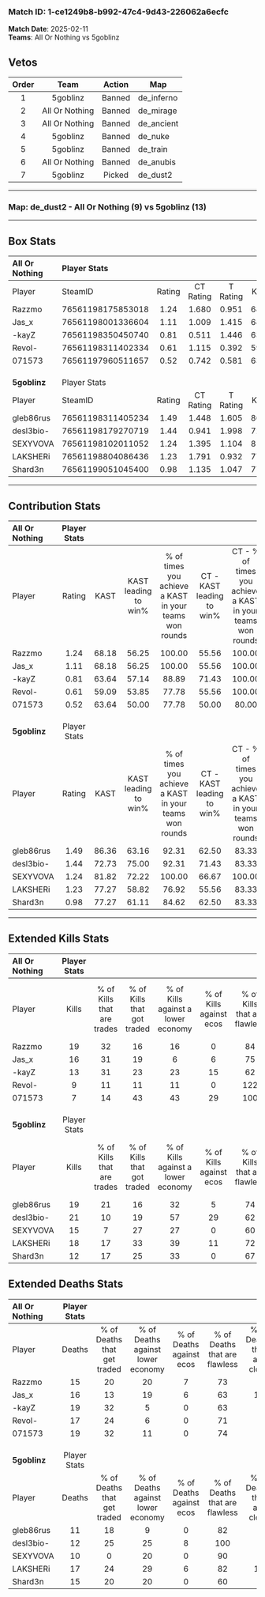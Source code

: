 ### Match ID: 1-ce1249b8-b992-47c4-9d43-226062a6ecfc  
**Match Date**: 2025-02-11  
**Teams**: All Or Nothing vs 5goblinz  

## Vetos  

| Order | Team | Action | Map |
| :---: | :--: | :----: | --- |
| 1 | 5goblinz | Banned | de_inferno |
| 2 | All Or Nothing | Banned | de_mirage |
| 3 | All Or Nothing | Banned | de_ancient |
| 4 | 5goblinz | Banned | de_nuke |
| 5 | 5goblinz | Banned | de_train |
| 6 | All Or Nothing | Banned | de_anubis |
| 7 | 5goblinz | Picked | de_dust2 |

---  

### **Map**: de_dust2 - All Or Nothing (9) vs 5goblinz (13)  
---  

## Box Stats  

| **All Or Nothing** | Player Stats      |        |           |          |       |      |       |         |        |      |     |
| :- | :- | :-: | :-: | :-: | :-: | :-: | :-: | :-: | :-: | :-: | :-: |
| Player             | SteamID           | Rating | CT Rating | T Rating | KAST  | ADR  | Kills | Assists | Deaths | K/D  | HS% |
| Razzmo             | 76561198175853018 |  1.24  |   1.680   |  0.951   | 68.18 | 89.6 |  19   |    3    |   15   | 1.27 | 57  |
| Jas_x              | 76561198001336604 |  1.11  |   1.009   |  1.415   | 68.18 | 86.6 |  16   |    7    |   16   | 1.00 | 50  |
| -kayZ              | 76561198350450740 |  0.81  |   0.511   |  1.446   | 63.64 | 70.2 |  13   |    3    |   19   | 0.68 | 38  |
| Revol-             | 76561198311402334 |  0.61  |   1.115   |  0.392   | 59.09 | 50.3 |   9   |    3    |   17   | 0.53 | 55  |
| 071573             | 76561197960511657 |  0.52  |   0.742   |  0.581   | 63.64 | 41.6 |   7   |   11    |   19   | 0.37 | 42  |
|                    |                   |        |           |          |       |      |       |         |        |      |     |
|                    |                   |        |           |          |       |      |       |         |        |      |     |
|                    |                   |        |           |          |       |      |       |         |        |      |     |
| **5goblinz**       | Player Stats      |        |           |          |       |      |       |         |        |      |     |
| Player             | SteamID           | Rating | CT Rating | T Rating | KAST  | ADR  | Kills | Assists | Deaths | K/D  | HS% |
| gleb86rus          | 76561198311405234 |  1.49  |   1.448   |  1.605   | 86.36 | 92.2 |  19   |    4    |   11   | 1.73 | 68  |
| desl3bio-          | 76561198179270719 |  1.44  |   0.941   |  1.998   | 72.73 | 96.3 |  21   |    2    |   12   | 1.75 | 66  |
| SEXYVOVA           | 76561198102011052 |  1.24  |   1.395   |  1.104   | 81.82 | 69.2 |  15   |    2    |   10   | 1.50 | 13  |
| LAKSHERi           | 76561198804086436 |  1.23  |   1.791   |  0.932   | 77.27 | 89.5 |  18   |    4    |   17   | 1.06 | 38  |
| Shard3n            | 76561199051045400 |  0.98  |   1.135   |  1.047   | 77.27 | 71.4 |  12   |    4    |   15   | 0.80 | 58  |
---  

## Contribution Stats  

| **All Or Nothing** | Player Stats |       |                      |                                                        |                           |                                                             |                          |                                                            |
| :- | :-: | :-: | :-: | :-: | :-: | :-: | :-: | :-: |
| Player             |    Rating    | KAST  | KAST leading to win% | % of times you achieve a KAST in your teams won rounds | CT - KAST leading to win% | CT - % of times you achieve a KAST in your teams won rounds | T - KAST leading to win% | T - % of times you achieve a KAST in your teams won rounds |
| Razzmo             |     1.24     | 68.18 |        56.25         |                         100.00                         |           55.56           |                           100.00                            |          57.14           |                           100.00                           |
| Jas_x              |     1.11     | 68.18 |        56.25         |                         100.00                         |           55.56           |                           100.00                            |          57.14           |                           100.00                           |
| -kayZ              |     0.81     | 63.64 |        57.14         |                         88.89                          |           71.43           |                           100.00                            |          42.86           |                           75.00                            |
| Revol-             |     0.61     | 59.09 |        53.85         |                         77.78                          |           55.56           |                           100.00                            |          50.00           |                           50.00                            |
| 071573             |     0.52     | 63.64 |        50.00         |                         77.78                          |           50.00           |                            80.00                            |          50.00           |                           75.00                            |
|                    |              |       |                      |                                                        |                           |                                                             |                          |                                                            |
|                    |              |       |                      |                                                        |                           |                                                             |                          |                                                            |
|                    |              |       |                      |                                                        |                           |                                                             |                          |                                                            |
| **5goblinz**       | Player Stats |       |                      |                                                        |                           |                                                             |                          |                                                            |
| Player             |    Rating    | KAST  | KAST leading to win% | % of times you achieve a KAST in your teams won rounds | CT - KAST leading to win% | CT - % of times you achieve a KAST in your teams won rounds | T - KAST leading to win% | T - % of times you achieve a KAST in your teams won rounds |
| gleb86rus          |     1.49     | 86.36 |        63.16         |                         92.31                          |           62.50           |                            83.33                            |          63.64           |                           100.00                           |
| desl3bio-          |     1.44     | 72.73 |        75.00         |                         92.31                          |           71.43           |                            83.33                            |          77.78           |                           100.00                           |
| SEXYVOVA           |     1.24     | 81.82 |        72.22         |                         100.00                         |           66.67           |                           100.00                            |          77.78           |                           100.00                           |
| LAKSHERi           |     1.23     | 77.27 |        58.82         |                         76.92                          |           55.56           |                            83.33                            |          62.50           |                           71.43                            |
| Shard3n            |     0.98     | 77.27 |        61.11         |                         84.62                          |           62.50           |                            83.33                            |          60.00           |                           85.71                            |
---  

## Extended Kills Stats  

| **All Or Nothing** | Player Stats |                            |                            |                                    |                         |                              |                                 |                                       |                    |           |
| :- | :-: | :-: | :-: | :-: | :-: | :-: | :-: | :-: | :-: | :-: |
| Player             |    Kills     | % of Kills that are trades | % of Kills that got traded | % of Kills against a lower economy | % of Kills against ecos | % of Kills that are flawless | % of Kills that are close duels | % of Kills that are assisted by flash | Pistol Round Kills | AWP Kills |
| Razzmo             |      19      |             32             |             16             |                 16                 |            0            |              84              |                5                |                  16                   |         1          |     1     |
| Jas_x              |      16      |             31             |             19             |                 6                  |            6            |              75              |               13                |                   6                   |         1          |     5     |
| -kayZ              |      13      |             31             |             23             |                 23                 |           15            |              62              |                8                |                  23                   |         0          |     0     |
| Revol-             |      9       |             11             |             11             |                 11                 |            0            |             122              |                0                |                  22                   |         1          |     0     |
| 071573             |      7       |             14             |             43             |                 43                 |           29            |             100              |                0                |                  14                   |         3          |     0     |
|                    |              |                            |                            |                                    |                         |                              |                                 |                                       |                    |           |
|                    |              |                            |                            |                                    |                         |                              |                                 |                                       |                    |           |
|                    |              |                            |                            |                                    |                         |                              |                                 |                                       |                    |           |
| **5goblinz**       | Player Stats |                            |                            |                                    |                         |                              |                                 |                                       |                    |           |
| Player             |    Kills     | % of Kills that are trades | % of Kills that got traded | % of Kills against a lower economy | % of Kills against ecos | % of Kills that are flawless | % of Kills that are close duels | % of Kills that are assisted by flash | Pistol Round Kills | AWP Kills |
| gleb86rus          |      19      |             21             |             16             |                 32                 |            5            |              74              |                0                |                   5                   |         0          |     4     |
| desl3bio-          |      21      |             10             |             19             |                 57                 |           29            |              62              |                5                |                  10                   |         0          |     1     |
| SEXYVOVA           |      15      |             7              |             27             |                 27                 |            0            |              60              |                0                |                   0                   |         11         |     0     |
| LAKSHERi           |      18      |             17             |             33             |                 39                 |           11            |              72              |               11                |                   0                   |         0          |     2     |
| Shard3n            |      12      |             17             |             25             |                 33                 |            0            |              67              |                0                |                   0                   |         0          |     1     |
## Extended Deaths Stats  

| **All Or Nothing** | Player Stats |                             |                                   |                          |                               |                            |                           |               |
| :- | :-: | :-: | :-: | :-: | :-: | :-: | :-: | :-: |
| Player             |    Deaths    | % of Deaths that get traded | % of Deaths against lower economy | % of Deaths against ecos | % of Deaths that are flawless | % of Deaths that are close | % of Deaths while blinded | Deaths to AWP |
| Razzmo             |      15      |             20              |                20                 |            7             |              73               |             0              |             0             |       2       |
| Jas_x              |      16      |             13              |                19                 |            6             |              63               |             13             |             6             |       4       |
| -kayZ              |      19      |             32              |                 5                 |            0             |              63               |             5              |             5             |       2       |
| Revol-             |      17      |             24              |                 6                 |            0             |              71               |             0              |             0             |       0       |
| 071573             |      19      |             32              |                11                 |            0             |              74               |             0              |             5             |       3       |
|                    |              |                             |                                   |                          |                               |                            |                           |               |
|                    |              |                             |                                   |                          |                               |                            |                           |               |
|                    |              |                             |                                   |                          |                               |                            |                           |               |
| **5goblinz**       | Player Stats |                             |                                   |                          |                               |                            |                           |               |
| Player             |    Deaths    | % of Deaths that get traded | % of Deaths against lower economy | % of Deaths against ecos | % of Deaths that are flawless | % of Deaths that are close | % of Deaths while blinded | Deaths to AWP |
| gleb86rus          |      11      |             18              |                 9                 |            0             |              82               |             9              |            27             |       2       |
| desl3bio-          |      12      |             25              |                25                 |            8             |              100              |             0              |             8             |       1       |
| SEXYVOVA           |      10      |              0              |                20                 |            0             |              90               |             0              |            20             |       2       |
| LAKSHERi           |      17      |             24              |                29                 |            6             |              82               |             12             |             6             |       0       |
| Shard3n            |      15      |             20              |                20                 |            0             |              60               |             7              |            20             |       1       |
